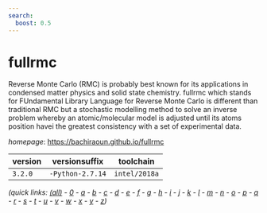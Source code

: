 ```yaml
---
search:
  boost: 0.5
---
```

# fullrmc

Reverse Monte Carlo (RMC) is probably best known for its applications  in condensed matter physics and solid state chemistry. fullrmc which stands for  FUndamental Library Language for Reverse Monte Carlo is different than traditional  RMC but a stochastic modelling method to solve an inverse problem whereby  an atomic/molecular model is adjusted until its atoms position havei  the greatest consistency with a set of experimental data.

*homepage*: <https://bachiraoun.github.io/fullrmc>

version | versionsuffix | toolchain
--------|---------------|----------
``3.2.0`` | ``-Python-2.7.14`` | ``intel/2018a``


*(quick links: [(all)](../index.md) - [0](../0/index.md) - [a](../a/index.md) - [b](../b/index.md) - [c](../c/index.md) - [d](../d/index.md) - [e](../e/index.md) - [f](../f/index.md) - [g](../g/index.md) - [h](../h/index.md) - [i](../i/index.md) - [j](../j/index.md) - [k](../k/index.md) - [l](../l/index.md) - [m](../m/index.md) - [n](../n/index.md) - [o](../o/index.md) - [p](../p/index.md) - [q](../q/index.md) - [r](../r/index.md) - [s](../s/index.md) - [t](../t/index.md) - [u](../u/index.md) - [v](../v/index.md) - [w](../w/index.md) - [x](../x/index.md) - [y](../y/index.md) - [z](../z/index.md))*

